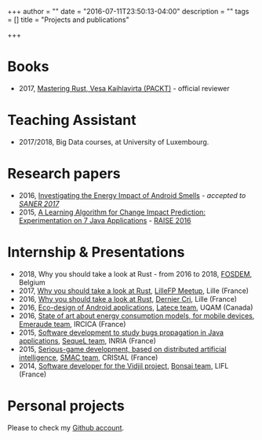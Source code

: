 +++
author = ""
date = "2016-07-11T23:50:13-04:00"
description = ""
tags = []
title = "Projects and publications"

+++

# Books

* 2017, [Mastering Rust, Vesa Kaihlavirta (PACKT)](https://www.packtpub.com/application-development/mastering-rust) - official reviewer

# Teaching Assistant

* 2017/2018, Big Data courses, at University of Luxembourg. 

# Research papers

* 2016, [Investigating the Energy Impact of Android Smells](https://hal.inria.fr/hal-01403485) - _accepted to [SANER 2017](http://saner.aau.at)_
* 2015, [A Learning Algorithm for Change Impact Prediction: Experimentation on 7 Java Applications](https://hal.inria.fr/hal-01279620) - [RAISE 2016](http://promisedata.org/raise/2016/)

# Internship & Presentations

* 2018, Why you should take a look at Rust - from 2016 to 2018, [FOSDEM](https://fosdem.org/2018/), Belgium
* 2017, [Why you should take a look at Rust](/lillefp_rust_2302.pdf), [LilleFP Meetup](https://www.meetup.com/fr-FR/Lille-FP/events/237497716/), Lille (France)
* 2016, [Why you should take a look at Rust](/rust_talk_derniercri_1412.pdf), [Dernier Cri](http://www.derniercri.io), Lille (France)  
* 2016, [Eco-design of Android applications](/m2-mocad-internship.pdf), [Latece team](http://www.latece.uqam.ca), UQAM (Canada)
* 2016, [State of art about energy consumption models, for mobile devices](/m2-mocad-projet.pdf), [Emeraude team](http://www.lifl.fr/emeraude/), IRCICA (France)
* 2015, [Software development to study bugs propagation in Java applications](https://github.com/k0pernicus/PropL), [SequeL team](https://sequel.lille.inria.fr), INRIA (France)
* 2015, [Serious-game development, based on distributed artificial intelligence](https://github.com/k0pernicus/PJI2015/blob/master/rapport/Rapport.pdf), [SMAC team](https://www.cristal.univ-lille.fr/?rubrique29&eid=17), CRIStAL (France)
* 2014, [Software developer for the Vidjil project](https://github.com/k0pernicus/Rapport_Stage_S6/blob/master/Rapport_Stage_Vidjil_CARETTE_ANTONIN.pdf), [Bonsai team](http://www.lifl.fr/bonsai/), LIFL (France)

# Personal projects

Please to check my [Github account](https://github.com/k0pernicus).
